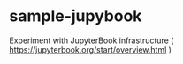 # sample-jupybook

Experiment with JupyterBook infrastructure
( https://jupyterbook.org/start/overview.html )

